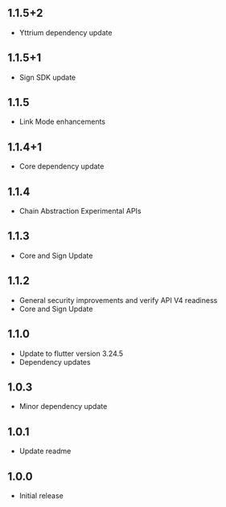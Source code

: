 ## 1.1.5+2

- Yttrium dependency update

## 1.1.5+1

- Sign SDK update

## 1.1.5

- Link Mode enhancements

## 1.1.4+1

- Core dependency update

## 1.1.4

- Chain Abstraction Experimental APIs

## 1.1.3

- Core and Sign Update

## 1.1.2

- General security improvements and verify API V4 readiness
- Core and Sign Update

## 1.1.0

- Update to flutter version 3.24.5
- Dependency updates

## 1.0.3

- Minor dependency update

## 1.0.1

- Update readme

## 1.0.0

- Initial release
